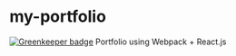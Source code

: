 # my-portfolio

[![Greenkeeper badge](https://badges.greenkeeper.io/jontey/my-portfolio.svg)](https://greenkeeper.io/)
Portfolio using Webpack + React.js 
